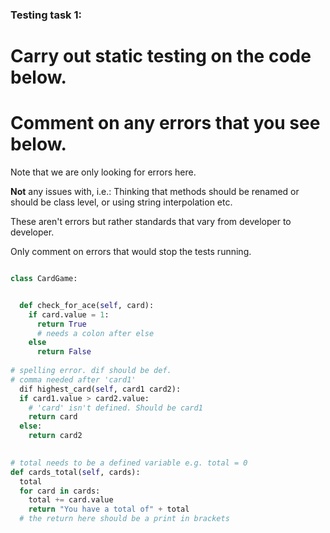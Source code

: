 ### Testing task 1:

# Carry out static testing on the code below.
# Comment on any errors that you see below.

Note that we are only looking for errors here.

**Not** any issues with, i.e.: 
Thinking that methods should be renamed or should be class level, or using string interpolation etc. 

These aren't errors but rather standards that vary from developer to developer. 

Only comment on errors that would stop the tests running.

```python

class CardGame:


  def check_for_ace(self, card):
    if card.value = 1:
      return True
      # needs a colon after else
    else
      return False
   
# spelling error. dif should be def.
# comma needed after 'card1'
  dif highest_card(self, card1 card2):
  if card1.value > card2.value:
    # 'card' isn't defined. Should be card1
    return card
  else:
    return card2
  

# total needs to be a defined variable e.g. total = 0
def cards_total(self, cards):
  total
  for card in cards:
    total += card.value
    return "You have a total of" + total
  # the return here should be a print in brackets
```
